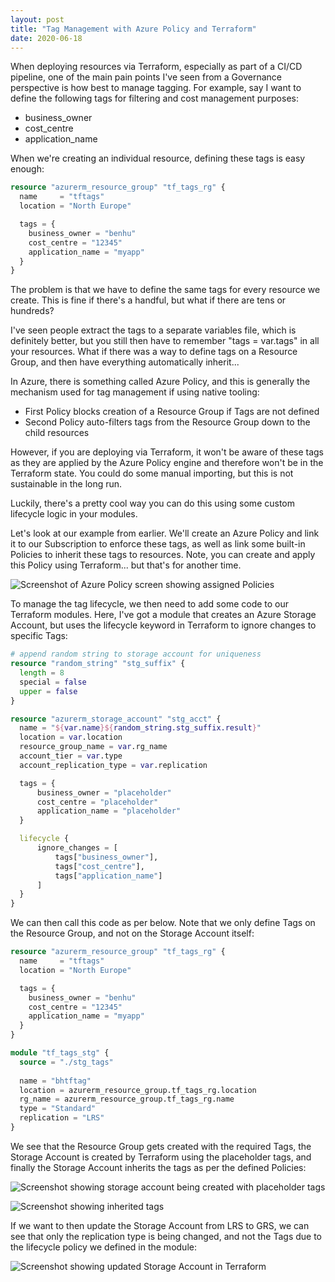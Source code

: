 ```yaml
---
layout: post
title: "Tag Management with Azure Policy and Terraform"
date: 2020-06-18
---
```


When deploying resources via Terraform, especially as part of a CI/CD pipeline, one of the main pain points I've seen from a Governance perspective is how best to manage tagging. For example, say I want to define the following tags for filtering and cost management purposes:
- business_owner
- cost_centre
- application_name

When we're creating an individual resource, defining these tags is easy enough:

```terraform
resource "azurerm_resource_group" "tf_tags_rg" {
  name     = "tftags"
  location = "North Europe"

  tags = {
    business_owner = "benhu"
    cost_centre = "12345"
    application_name = "myapp"
  }
}
```

The problem is that we have to define the same tags for every resource we create. This is fine if there's a handful, but what if there are tens or hundreds?

I've seen people extract the tags to a separate variables file, which is definitely better, but you still then have to remember "tags = var.tags" in all your resources. What if there was a way to define tags on a Resource Group, and then have everything automatically inherit...

In Azure, there is something called Azure Policy, and this is generally the mechanism used for tag management if using native tooling:
- First Policy blocks creation of a Resource Group if Tags are not defined
- Second Policy auto-filters tags from the Resource Group down to the child resources

However, if you are deploying via Terraform, it won't be aware of these tags as they are applied by the Azure Policy engine and therefore won't be in the Terraform state. You could do some manual importing, but this is not sustainable in the long run.

Luckily, there's a pretty cool way you can do this using some custom lifecycle logic in your modules.

Let's look at our example from earlier. We'll create an Azure Policy and link it to our Subscription to enforce these tags, as well as link some built-in Policies to inherit these tags to resources. Note, you can create and apply this Policy using Terraform... but that's for another time.

![Screenshot of Azure Policy screen showing assigned Policies](../images/tf-tags-policies.png)

To manage the tag lifecycle, we then need to add some code to our Terraform modules. Here, I've got a module that creates an Azure Storage Account, but uses the lifecycle keyword in Terraform to ignore changes to specific Tags:

```terraform
# append random string to storage account for uniqueness
resource "random_string" "stg_suffix" {
  length = 8
  special = false
  upper = false
}

resource "azurerm_storage_account" "stg_acct" {
  name = "${var.name}${random_string.stg_suffix.result}"
  location = var.location
  resource_group_name = var.rg_name
  account_tier = var.type
  account_replication_type = var.replication

  tags = {
      business_owner = "placeholder"
      cost_centre = "placeholder"
      application_name = "placeholder"
  }

  lifecycle {
      ignore_changes = [
          tags["business_owner"],
          tags["cost_centre"],
          tags["application_name"]
      ]
  }
}
```

We can then call this code as per below. Note that we only define Tags on the Resource Group, and not on the Storage Account itself:

```terraform
resource "azurerm_resource_group" "tf_tags_rg" {
  name     = "tftags"
  location = "North Europe"

  tags = {
    business_owner = "benhu"
    cost_centre = "12345"
    application_name = "myapp"
  }
}

module "tf_tags_stg" {
  source = "./stg_tags"
  
  name = "bhtftag"
  location = azurerm_resource_group.tf_tags_rg.location
  rg_name = azurerm_resource_group.tf_tags_rg.name
  type = "Standard"
  replication = "LRS"
}
```

We see that the Resource Group gets created with the required Tags, the Storage Account is created by Terraform using the placeholder tags, and finally the Storage Account inherits the tags as per the defined Policies:

![Screenshot showing storage account being created with placeholder tags](../images/tf-tags-stg-create.png)

![Screenshot showing inherited tags](../images/tf-tags-stg-inherit.png)

If we want to then update the Storage Account from LRS to GRS, we can see that only the replication type is being changed, and not the Tags due to the lifecycle policy we defined in the module:

![Screenshot showing updated Storage Account in Terraform](../images/tf-tags-stg-update.png)